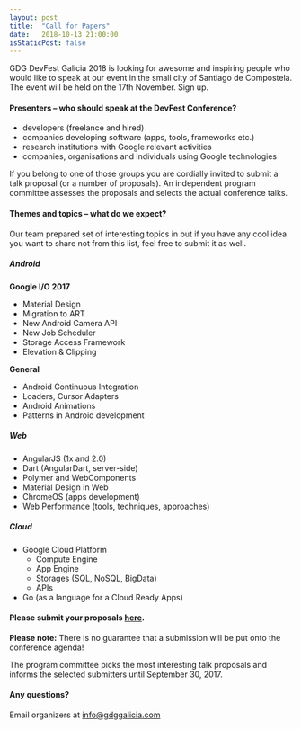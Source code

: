 ```yaml
---
layout: post
title:  "Call for Papers"
date:   2018-10-13 21:00:00
isStaticPost: false
---
```

GDG DevFest Galicia 2018 is looking for awesome and inspiring people who would like to speak at our event in the small city of Santiago de Compostela. The event will be held on the 17th November. Sign up.

#### Presenters – who should speak at the DevFest Conference?

* developers (freelance and hired)
* companies developing software (apps, tools, frameworks etc.)
* research institutions with Google relevant activities
* companies, organisations and individuals using Google technologies

If you belong to one of those groups you are cordially invited to submit a talk proposal (or a number of proposals). An independent program committee assesses the proposals and selects the actual conference talks.<br/>

#### Themes and topics – what do we expect?
Our team prepared set of interesting topics in but if you have any cool idea you want to share not from this list, feel free to submit it as well.

##### Android

__Google I/O 2017__

* Material Design
* Migration to ART
* New Android Camera API
* New Job Scheduler
* Storage Access Framework
* Elevation & Clipping

__General__

* Android Continuous Integration
* Loaders, Cursor Adapters
* Android Animations
* Patterns in Android development

##### Web

* AngularJS (1x and 2.0)
* Dart (AngularDart, server-side)
* Polymer and WebComponents
* Material Design in Web
* ChromeOS (apps development)
* Web Performance (tools, techniques, approaches)


##### Cloud

* Google Cloud Platform
  * Compute Engine
  * App Engine
  * Storages (SQL, NoSQL, BigData)
  * APIs
* Go (as a language for a Cloud Ready Apps)


#### Please submit your proposals [here](https://docs.google.com/forms/d/e/1FAIpQLSdQyeImml-5LgDSoTTmGmEnLhuptfeT-9QS6--wV1FwIpkIsg/viewform?usp=sf_link).

__Please note:__ There is no guarantee that a submission will be put onto the conference agenda!<br/>

The program committee picks the most interesting talk proposals and informs the selected submitters until September 30, 2017.<br/>

#### Any questions? 
Email organizers at [info@gdggalicia.com](mailto:info@gdggalicia.com)